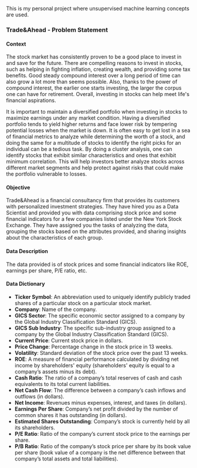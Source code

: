 This is my personal project where unsupervised machine learning concepts are used. 

### Trade&Ahead - Problem Statement

#### Context
The stock market has consistently proven to be a good place to invest in and save for the future. There are compelling reasons to invest in stocks, such as helping in fighting inflation, creating wealth, and providing some tax benefits. Good steady compound interest over a long period of time can also grow a lot more than seems possible. Also, thanks to the power of compound interest, the earlier one starts investing, the larger the corpus one can have for retirement. Overall, investing in stocks can help meet life's financial aspirations.

It is important to maintain a diversified portfolio when investing in stocks to maximize earnings under any market condition. Having a diversified portfolio tends to yield higher returns and face lower risk by tempering potential losses when the market is down. It is often easy to get lost in a sea of financial metrics to analyze while determining the worth of a stock, and doing the same for a multitude of stocks to identify the right picks for an individual can be a tedious task. By doing a cluster analysis, one can identify stocks that exhibit similar characteristics and ones that exhibit minimum correlation. This will help investors better analyze stocks across different market segments and help protect against risks that could make the portfolio vulnerable to losses.

#### Objective
Trade&Ahead is a financial consultancy firm that provides its customers with personalized investment strategies. They have hired you as a Data Scientist and provided you with data comprising stock price and some financial indicators for a few companies listed under the New York Stock Exchange. They have assigned you the tasks of analyzing the data, grouping the stocks based on the attributes provided, and sharing insights about the characteristics of each group.

#### Data Description
The data provided is of stock prices and some financial indicators like ROE, earnings per share, P/E ratio, etc.

#### Data Dictionary
- **Ticker Symbol**: An abbreviation used to uniquely identify publicly traded shares of a particular stock on a particular stock market.
- **Company**: Name of the company.
- **GICS Sector**: The specific economic sector assigned to a company by the Global Industry Classification Standard (GICS).
- **GICS Sub Industry**: The specific sub-industry group assigned to a company by the Global Industry Classification Standard (GICS).
- **Current Price**: Current stock price in dollars.
- **Price Change**: Percentage change in the stock price in 13 weeks.
- **Volatility**: Standard deviation of the stock price over the past 13 weeks.
- **ROE**: A measure of financial performance calculated by dividing net income by shareholders' equity (shareholders' equity is equal to a company’s assets minus its debt).
- **Cash Ratio**: The ratio of a company’s total reserves of cash and cash equivalents to its total current liabilities.
- **Net Cash Flow**: The difference between a company’s cash inflows and outflows (in dollars).
- **Net Income**: Revenues minus expenses, interest, and taxes (in dollars).
- **Earnings Per Share**: Company’s net profit divided by the number of common shares it has outstanding (in dollars).
- **Estimated Shares Outstanding**: Company’s stock is currently held by all its shareholders.
- **P/E Ratio**: Ratio of the company’s current stock price to the earnings per share.
- **P/B Ratio**: Ratio of the company’s stock price per share by its book value per share (book value of a company is the net difference between that company’s total assets and total liabilities).

